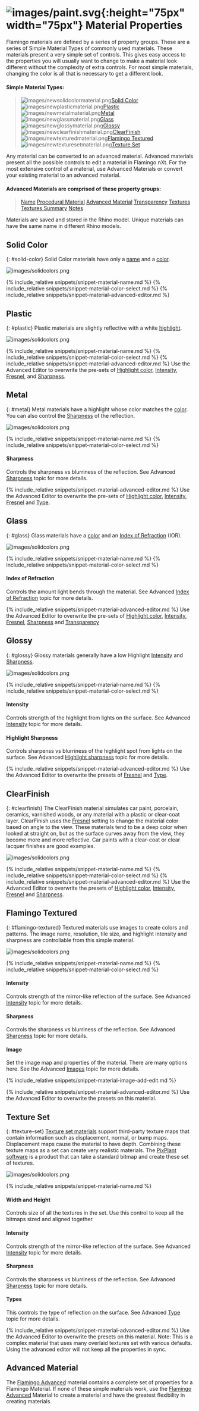 ---
---

# ![images/paint.svg](images/paint.svg){:height="75px" width="75px"} Material Properties
Flamingo materials are defined by a series of property groups. These are a series of Simple Material Types of commonly used materials.  These materials present a very simple set of controls. This gives easy access to the properties you will usually want to change to make a material look different without the complexity of extra controls. For most simple materials, changing the color is all that is necessary to get a different look.

#### Simple Material Types:

> ![images/newsolidcolormaterial.png](images/newsolidcolormaterial.png)[Solid Color](#solid-color)
> ![images/newplasticmaterial.png](images/newplasticmaterial.png)[Plastic](#plastic)
> ![images/newmetalmaterial.png](images/newmetalmaterial.png)[Metal](#metal)
> ![images/newglassmaterial.png](images/newglassmaterial.png)[Glass](#glass)
> ![images/newglossymaterial.png](images/newglossymaterial.png)[Glossy](#glossy)
> ![images/newclearfinishmaterial.png](images/newclearfinishmaterial.png)[ClearFinish](#clearfinish)
> ![images/newtexturedmaterial.png](images/newtexturedmaterial.png)[Flamingo Textured](#flamingo-textured)
> ![images/newtexturesetmaterial.png](images/newtexturesetmaterial.png)[Texture Set](#texture-set)

Any material can be converted to an advanced material.  Advanced materials present all the possible controls to edit a material in Flamingo nXt.  For the most extensive control of a material, use Advanced Materials or convert your existing material to an advanced material.

#### Advanced Materials are comprised of these property groups:

> [Name](material-type-advanced.html#name)
> [Procedural Material](material-type-advanced.html#name)
> [Advanced Material](material-type-advanced.html#name)
> [Transparency](material-type-advanced.html#name)
> [Textures](material-type-advanced.html#name)
> [Textures Summary](material-type-advanced.html#name)
> [Notes](material-type-advanced.html#name)

Materials are saved and stored in the Rhino model. Unique materials can have the same name in different Rhino models.
<!-- TODO: All the links and anchors need to be tested on this page.  They were created before the Advanced page they reference.-->

## Solid Color
{: #solid-color}
Solid Color materials have only a [name](advanced-material-properties-main.html#name) and a [color](advanced-material-properties-main.html#color).
<!-- TODO: Bad links-->

![images/solidcolors.png](images/3-solidcolor.png)

{% include_relative snippets/snippet-material-name.md %}
{% include_relative snippets/snippet-material-color-select.md %}
{% include_relative snippets/snippet-material-advanced-editor.md %}

## Plastic
{: #plastic}
Plastic materials are slightly reflective with a white [highlight](advanced-material-properties-main.html#highlight-color).

![images/solidcolors.png](images/3-plastic.png)

{% include_relative snippets/snippet-material-name.md %}
{% include_relative snippets/snippet-material-color-select.md %}
{% include_relative snippets/snippet-material-advanced-editor.md %} Use the Advanced Editor to overwrite the pre-sets of [Highlight color](advanced-material-properties-main.html#highlight-color), [Intensity](advanced-material-properties-main.html#intensity), [Fresnel](advanced-material-properties-main.html#fresnel), and [Sharpness](advanced-material-properties-main.html#sharpness).
<!-- TODO: Bad links. Also, 'highlight' on line 46 is a bad link. Tons of bad links following. I think it will be easier to correct as they are checked, than for me to note each one.-->

## Metal
{: #metal}
Metal materials have a highlight whose color matches the [color](advanced-material-properties-main.html#color). You can also control the [Sharpness](advanced-material-properties-main.html#sharpness) of the reflection.

![images/solidcolors.png](images/3-metal.png)

{% include_relative snippets/snippet-material-name.md %}
{% include_relative snippets/snippet-material-color-select.md %}
#### Sharpness
Controls the sharpness vs blurriness of the reflection. See Advanced [Sharpness](advanced-material-properties-main.html#sharpness) topic for more details.

{% include_relative snippets/snippet-material-advanced-editor.md %} Use the Advanced Editor to overwrite the pre-sets of [Highlight color](advanced-material-properties-main.html#highlight-color), [Intensity](advanced-material-properties-main.html#intensity), [Fresnel](advanced-material-properties-main.html#fresnel) and [Type](advanced-material-properties-main.html#type).

## Glass
{: #glass}
Glass materials have a [color](advanced-material-properties-main.html#color) and an [Index of Refraction](advanced-material-properties-transparency.html#index-of-refraction) (IOR).

![images/solidcolors.png](images/3-glass.png)

{% include_relative snippets/snippet-material-name.md %}
{% include_relative snippets/snippet-material-color-select.md %}
#### Index of Refraction
Controls the amount light bends through the material. See Advanced [Index of Refraction](advanced-material-properties-transparency.html#index-of-refraction) topic for more details.

{% include_relative snippets/snippet-material-advanced-editor.md %} Use the Advanced Editor to overwrite the pre-sets of [Highlight color](advanced-material-properties-main.html#highlight-color), [Intensity](advanced-material-properties-main.html#intensity), [Fresnel](advanced-material-properties-main.html#fresnel), [Sharpness](advanced-material-properties-main.html#sharpness) and [Transparency](advanced-material-properties-transparency.html)

## Glossy
{: #glossy}
Glossy materials generally have a low Highlight [Intensity](advanced-material-properties-main.html#intensity) and [Sharpness](advanced-material-properties-main.html#sharpness).

![images/solidcolors.png](images/3-glossy.png)

{% include_relative snippets/snippet-material-name.md %}
{% include_relative snippets/snippet-material-color-select.md %}
#### Intensity
Controls strength of the highlight from lights on the surface. See Advanced [Intensity](advanced-material-properties-main.html#intensity) topic for more details.

#### Highlight Sharpness
Controls sharpenss vs blurriness of the highlight spot from lights on the surface. See Advanced [Highlight sharpness](advanced-material-properties-main.html#sharpness) topic for more details.

{% include_relative snippets/snippet-material-advanced-editor.md %} Use the Advanced Editor to overwrite the presets of [Fresnel](advanced-material-properties-main.html#fresnel) and [Type](advanced-material-properties-main.html#type).

## ClearFinish
{: #clearfinish}
The ClearFinish material simulates car paint, porcelain, ceramics, varnished woods, or any material with a plastic or clear-coat layer. ClearFinish uses the [Fresnel](advanced-material-properties-main.html#fresnel) setting to change the material color based on angle to the view. These materials tend to be a deep color when looked at straight on, but as the surface curves away from the view, they become more and more reflective. Car paints with a clear-coat or clear lacquer finishes are good examples.

![images/solidcolors.png](images/3-clearfinish.png)

{% include_relative snippets/snippet-material-name.md %}
{% include_relative snippets/snippet-material-color-select.md %}
{% include_relative snippets/snippet-material-advanced-editor.md %} Use the Advanced Editor to overwrite the presets of [Highlight color](advanced-material-properties-main.html#highlight-color), [Intensity](advanced-material-properties-main.html#intensity), [Fresnel](advanced-material-properties-main.html#fresnel) and [Sharpness](advanced-material-properties-main.html#sharpness).

## Flamingo Textured
{: #flamingo-textured}
Textured materials use images to create colors and patterns. The image name, resolution, tile size, and highlight intensity and sharpness are controllable from this simple material.

![images/solidcolors.png](images/3-texture.png)

{% include_relative snippets/snippet-material-name.md %}
{% include_relative snippets/snippet-material-color-select.md %}
#### Intensity
Controls strength of the mirror-like reflection of the surface. See Advanced [Intensity](advanced-material-properties-main.html#intensity) topic for more details.

#### Sharpness
Controls the sharpness vs blurriness of the reflection. See Advanced [Sharpness](advanced-material-properties-main.html#sharpness) topic for more details.

#### Image
Set the image map and properties of the material. There are many options here. See the Advanced [Images](material-type-advanced.html#texture) topic for more details.

{% include_relative snippets/snippet-material-image-add-edit.md %}

<!--TODO: There are a lot of changes surrounding the Images vs texture issues.  Does this link above go to the right place?-->
<!-- TODO: There are errors in the snippets: 'select an image', not 'select and image'? 'select an image' not 'slect an images', Put a period after 'Material Editor'.-->

{% include_relative snippets/snippet-material-advanced-editor.md %} Use the Advanced Editor to overwrite the presets on this material.

## Texture Set
{: #texture-set}
[Texture set materials](texture-set-materials.html) support third-party texture maps that contain information such as displacement, normal, or bump maps. Displacement maps cause the material to have depth. Combining these texture maps as a set can create very realistic materials. The [PixPlant software](http://www.pixplant.com/) is a product that can take a standard bitmap and create these set of textures.
<!-- TODO: This dialog at this time is all messed up.  The Map Properties (Mass?) settings will change based on the map selected.  We also need to add the map types that are captured.-->
![images/solidcolors.png](images/textureset.png)

{% include_relative snippets/snippet-material-name.md %}
#### Width and Height
Controls size of all the textures in the set.  Use this control to keep all the bitmaps sized and aligned together.

#### Intensity
Controls strength of the mirror-like reflection of the surface. See Advanced [Intensity](advanced-material-properties-main.html#intensity) topic for more details.

#### Sharpness
Controls the sharpness vs blurriness of the reflection. See Advanced [Sharpness](advanced-material-properties-main.html#sharpness) topic for more details.

#### Types
This controls the type of reflection on the surface.  See Advanced [Type](material-type-advanced#type) topic for more details.

{% include_relative snippets/snippet-material-advanced-editor.md %} Use the Advanced Editor to overwrite the presets on this material. Note: This is a complex material that uses many overlaid textures set with various defaults.  Using the advanced editor will not keep all the properties in sync.

## Advanced Material
The [Flamingo Advanced](material-type-advanced) material contains a complete set of properties for a Flamingo Material.  If none of these simple materials work, use the [Flamingo Advanced](material-type-advanced) Material to create a material and have the greatest flexibility in creating materials.
